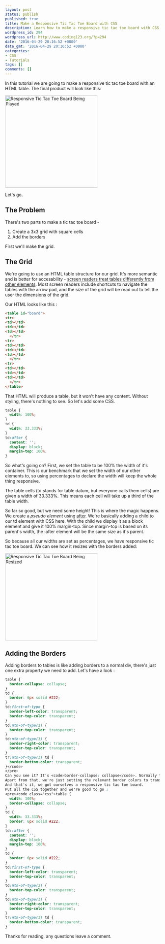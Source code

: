 ```yaml
---
layout: post
status: publish
published: true
title: Make a Responsive Tic Tac Toe Board with CSS
description: Learn how to make a responsive tic tac toe board with CSS and HTML. This tutorial walks you through the process of making responsive squares for your board.
wordpress_id: 294
wordpress_url: http://www.coding123.org/?p=294
date: '2016-04-29 20:16:52 +0000'
date_gmt: '2016-04-29 20:16:52 +0000'
categories:
- CSS
- Tutorials
tags: []
comments: []
---
```


In this tutorial we are going to make a responsive tic tac toe board with an HTML table. The final product will look like this:

<img class="wp-image-295 size-medium aligncenter" src="http://ec2-52-42-182-165.us-west-2.compute.amazonaws.com/blog/wp-content/uploads/2016/04/tic-tac-toe-board-300x300.png" alt="Responsive Tic Tac Toe Board Being Played" width="300" height="300" />

Let's go.

## The Problem

There's two parts to make a tic tac toe board -
1. Create a 3x3 grid with square cells
2. Add the borders

First we'll make the grid.

## The Grid

We're going to use an HTML table structure for our grid. It's more semantic and is better for accesability - <a href="https://www.paciellogroup.com/blog/2015/01/basic-screen-reader-commands-for-accessibility-testing/">screen readers treat tables differently from other elements</a>. Most screen readers include shortcuts to navigate the tables with the arrow pad, and the size of the grid will be read out to tell the user the dimensions of the grid.

Our HTML looks like this :

```html
<table id="board">
<tr>
<td></td>
<td></td>
<td></td>
  </tr>
<tr>
<td></td>
<td></td>
<td></td>
  </tr>
<tr>
<td></td>
<td></td>
<td></td>
  </tr>
</table>
```

That HTML will produce a table, but it won't have any content. Without styling, there's nothing to see. So let's add some CSS.
```css
table {
  width: 100%;
}
td {
  width: 33.333%;
}
td:after {
  content: '';
  display: block;
  margin-top: 100%;
}
```

So what's going on? First, we set the table to be 100% the width of it's container. This is our benchmark that we set the width of our other elements to, so using percentages to declare the width will keep the whole thing responsive.

The table cells (td stands for table datum, but everyone calls them cells) are given a width of 33.333%. This means each cell will take up a third of the table width.

So far so good, but we need some height! This is where the magic happens. We create a <i>pseudo element</i> using <a href="https://developer.mozilla.org/en/docs/Web/CSS/::after">after</a>. We're basically adding a child to our td element with CSS here. With the child we display it as a block element and give it 100% margin-top. Since margin-top is based on its parent's width, the :after element will be the same size as it's parent.

So because all our widths are set as percentages, we have responsive tic tac toe board. We can see how it resizes with the borders added:

<img class="wp-image-296 size-medium aligncenter" src="http://ec2-52-42-182-165.us-west-2.compute.amazonaws.com/blog/wp-content/uploads/2016/04/responsive-tic-tac-toe-300x283.gif" alt="Responsive Tic Tac Toe Board Being Resized" width="300" height="283" />

## Adding the Borders

Adding borders to tables is like adding borders to a normal div, there's just one extra property we need to add. Let's have a look :

```css
table {
  border-collapse: collapse;
}
td {
  border: 6px solid #222;
}
td:first-of-type {
  border-left-color: transparent;
  border-top-color: transparent;
}
td:nth-of-type(2) {
  border-top-color: transparent;
}
td:nth-of-type(3) {
  border-right-color: transparent;
  border-top-color: transparent;
}
tr:nth-of-type(3) td {
  border-bottom-color: transparent;
}</code>
</pre>
Can you see it? It's <code>border-collapse: collapse</code>. Normally table borders have a sort of gutter in them, so we need this property to get rid of that.
Apart from that, we're just setting the relevant border colors to transparent using the <a href="https://developer.mozilla.org/en-US/docs/Web/CSS/:nth-child">nth-child pseudo class</a>. This pseudo class only targets the nth child, so we can target the 2nd td in each column by adding 2 to the nth child pseudo class. We also use the first-of-type pseudo class which targets the first element in a group of elements.
And that's it, we got ourselves a responsive tic tac toe board.
Put all the CSS together and we're good to go :
<pre><code class="css">table {
  width: 100%;
  border-collapse: collapse;
}
td {
  width: 33.333%;
  border: 6px solid #222;
}
td::after {
  content: '';
  display: block;
  margin-top: 100%;
}
td {
  border: 6px solid #222;
}
td:first-of-type {
  border-left-color: transparent;
  border-top-color: transparent;
}
td:nth-of-type(2) {
  border-top-color: transparent;
}
td:nth-of-type(3) {
  border-right-color: transparent;
  border-top-color: transparent;
}
tr:nth-of-type(3) td {
  border-bottom-color: transparent;
}
```

Thanks for reading, any questions leave a comment.
